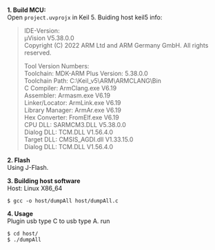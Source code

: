 **1. Build MCU:**  
   Open ```project.uvprojx``` in Keil 5.
   Buiding host keil5 info:
   > IDE-Version:  
   > μVision V5.38.0.0  
   > Copyright (C) 2022 ARM Ltd and ARM Germany GmbH. All rights reserved.  
   >  
   > Tool Version Numbers:  
   > Toolchain:        MDK-ARM Plus  Version: 5.38.0.0  
   > Toolchain Path:    C:\Keil_v5\ARM\ARMCLANG\Bin  
   > C Compiler:         ArmClang.exe        V6.19  
   > Assembler:          Armasm.exe        V6.19  
   > Linker/Locator:     ArmLink.exe        V6.19  
   > Library Manager:    ArmAr.exe        V6.19  
   > Hex Converter:      FromElf.exe        V6.19  
   > CPU DLL:               SARMCM3.DLL          V5.38.0.0  
   > Dialog DLL:         TCM.DLL              V1.56.4.0  
   > Target DLL:             CMSIS_AGDI.dll       V1.33.15.0  
   > Dialog DLL:         TCM.DLL              V1.56.4.0  
  
**2. Flash**  
   Using J-Flash.

**3. Building host software**  
   Host: Linux X86_64
   ```
   $ gcc -o host/dumpAll host/dumpAll.c
   ```

**4. Usage**  
   Plugin usb type C to usb type A.
   run
   ```
   $ cd host/
   $ ./dumpAll
   ```  
